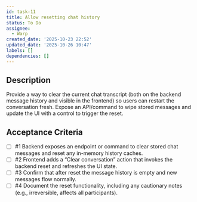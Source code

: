 ```yaml
---
id: task-11
title: Allow resetting chat history
status: To Do
assignee:
  - Warp
created_date: '2025-10-23 22:52'
updated_date: '2025-10-26 10:47'
labels: []
dependencies: []
---
```


## Description

<!-- SECTION:DESCRIPTION:BEGIN -->
Provide a way to clear the current chat transcript (both on the backend message history and visible in the frontend) so users can restart the conversation fresh. Expose an API/command to wipe stored messages and update the UI with a control to trigger the reset.
<!-- SECTION:DESCRIPTION:END -->

## Acceptance Criteria
<!-- AC:BEGIN -->
- [ ] #1 Backend exposes an endpoint or command to clear stored chat messages and reset any in-memory history caches.
- [ ] #2 Frontend adds a “Clear conversation” action that invokes the backend reset and refreshes the UI state.
- [ ] #3 Confirm that after reset the message history is empty and new messages flow normally.
- [ ] #4 Document the reset functionality, including any cautionary notes (e.g., irreversible, affects all participants).
<!-- AC:END -->
